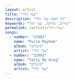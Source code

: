 ```yaml
---
layout: artist
title: "עמי הלר"
description: "דף האמן עמי הלר"
keywords: "שירים, מוזיקה, עמי הלר"
permalink: /artists/עמי-הלר/
songs:
  - number: "32992"
    name: "Purim Mayhem"
    album: "סינגלים"
    artist: "עמי הלר"
  - number: "32993"
    name: "Tatty My King"
    album: "סינגלים"
    artist: "עמי הלר"
---
```

